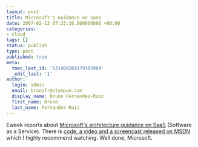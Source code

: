 ```yaml
---
layout: post
title: Microsoft's Guidance on SaaS
date: 2007-02-13 07:33:16.000000000 +00:00
categories:
- cloud
tags: []
status: publish
type: post
published: true
meta:
  tmac_last_id: '531409269179305984'
  _edit_last: '1'
author:
  login: admin
  email: brunofr@olympum.com
  display_name: Bruno Fernandez-Ruiz
  first_name: Bruno
  last_name: Fernandez-Ruiz
---
```


Eweek reports about <a href="http://www.eweek.com/article2/0,1759,2092971,00.asp?kc=EWRSS03119TX1K0000594">Microsoft's architecture guidance on SaaS</a> (Software as a Service).  There is <a href="http://msdn2.microsoft.com/en-us/architecture/bb229292.aspx">code, a video and a screencast released on MSDN</a> which I highly recommend watching. Well done, Microsoft.
